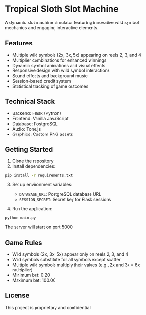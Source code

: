 # Tropical Sloth Slot Machine

A dynamic slot machine simulator featuring innovative wild symbol mechanics and engaging interactive elements.

## Features

- Multiple wild symbols (2x, 3x, 5x) appearing on reels 2, 3, and 4
- Multiplier combinations for enhanced winnings
- Dynamic symbol animations and visual effects
- Responsive design with wild symbol interactions
- Sound effects and background music
- Session-based credit system
- Statistical tracking of game outcomes

## Technical Stack

- Backend: Flask (Python)
- Frontend: Vanilla JavaScript
- Database: PostgreSQL
- Audio: Tone.js
- Graphics: Custom PNG assets

## Getting Started

1. Clone the repository
2. Install dependencies:
```bash
pip install -r requirements.txt
```
3. Set up environment variables:
   - `DATABASE_URL`: PostgreSQL database URL
   - `SESSION_SECRET`: Secret key for Flask sessions

4. Run the application:
```bash
python main.py
```

The server will start on port 5000.

## Game Rules

- Wild symbols (2x, 3x, 5x) appear only on reels 2, 3, and 4
- Wild symbols substitute for all symbols except scatter
- Multiple wild symbols multiply their values (e.g., 2x and 3x = 6x multiplier)
- Minimum bet: 0.20
- Maximum bet: 100.00

## License

This project is proprietary and confidential.
